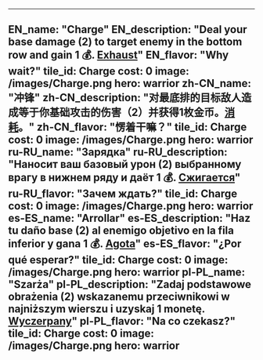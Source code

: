 ---

EN_name: "Charge"
EN_description: "Deal your base damage (2) to target enemy in the bottom row and gain 1 💰. <u>Exhaust</u>"
EN_flavor: "Why wait?"
tile_id: Charge
cost: 0
image: /images/Charge.png
hero: warrior
zh-CN_name: "冲锋"
zh-CN_description: "对最底排的目标敌人造成等于你基础攻击的伤害（2）并获得1枚金币。<u>消耗</u>。"
zh-CN_flavor: "愣着干嘛？"
tile_id: Charge
cost: 0
image: /images/Charge.png
hero: warrior
ru-RU_name: "Зарядка"
ru-RU_description: "Наносит ваш базовый урон (2) выбранному врагу в нижнем ряду и даёт 1 💰. <u>Сжигается</u>"
ru-RU_flavor: "Зачем ждать?"
tile_id: Charge
cost: 0
image: /images/Charge.png
hero: warrior
es-ES_name: "Arrollar"
es-ES_description: "Haz tu daño base (2) al enemigo objetivo en la fila inferior y gana 1 💰. <u>Agota</u>"
es-ES_flavor: "¿Por qué esperar?"
tile_id: Charge
cost: 0
image: /images/Charge.png
hero: warrior
pl-PL_name: "Szarża"
pl-PL_description: "Zadaj podstawowe obrażenia (2) wskazanemu przeciwnikowi w najniższym wierszu i uzyskaj 1 monetę. <u>Wyczerpany</u>"
pl-PL_flavor: "Na co czekasz?"
tile_id: Charge
cost: 0
image: /images/Charge.png
hero: warrior
---